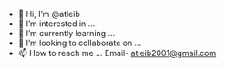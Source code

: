 - 👋 Hi, I’m @atleib
- 👀 I’m interested in ...
- 🌱 I’m currently learning ...
- 💞️ I’m looking to collaborate on ...
- 📫 How to reach me ... 
Email- atleib2001@gmail.com

<!---
atleib/atleib is a ✨ special ✨ repository because its `README.md` (this file) appears on your GitHub profile.
You can click the Preview link to take a look at your changes.
--->

